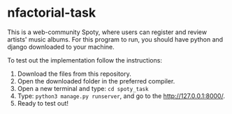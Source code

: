 # nfactorial-task
This is a web-community Spoty, where users can register and review artists' music albums.
For this program to run, you should have python and django downloaded to your machine. 

To test out the implementation follow the instructions:
1. Download the files from this repository.
2. Open the downloaded folder in the preferred compiler.
3. Open a new terminal and type:
    `cd spoty_task`
4. Type: `python3 manage.py runserver`, and go to the http://127.0.0.1:8000/.
5. Ready to test out!
